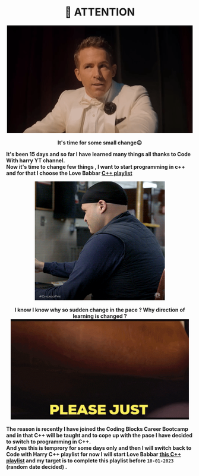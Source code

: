 <h1 align="center" >📢 ATTENTION</h1>

<p align="center">
<img alt ="wink face gif" src="/media/gifs/Twist.gif">
</p>
<p align="center"> <b>It's time for some small change😉<b> </p>

It's been 15 days and so far I have learned many things all thanks to Code With harry YT channel.<br>
Now it's time to change few things , I want to start programming in c++ and for that I choose the Love Babbar [C++ playlist](https://www.youtube.com/playlist?list=PLDzeHZWIZsToJ9zSl4-5BfOBzAR0fm--f)
  
<p align="center">
<img alt ="What expression gif" src="/media/gifs/what2.gif" width="350" height="320">
</p>

<p align="center">
I know I know why so sudden change in the pace ? Why direction of learning is changed ?<br>

<img alt ="Let me explain gif" src="/media/gifs/explain.gif" >
  
  The reason is recently I have joined the Coding Blocks Career Bootcamp and in that C++ will be taught and to cope up with the pace I have decided to switch to programming in C++.<br>
  And yes this is temprory for some days only and then I will switch back to Code with Harry C++ playlist for now I will start Love Babbar [this C++ playlist](https://www.youtube.com/playlist?list=PLDzeHZWIZsToJ9zSl4-5BfOBzAR0fm--f) and my target is to complete this playlist before `10-01-2023` (random date decided) .
</p>
